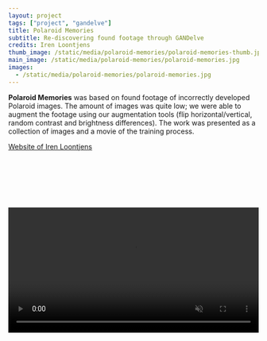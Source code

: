```yaml
---
layout: project
tags: ["project", "gandelve"]
title: Polaroid Memories
subtitle: Re-discovering found footage through GANDelve
credits: Iren Loontjens
thumb_image: /static/media/polaroid-memories/polaroid-memories-thumb.jpg
main_image: /static/media/polaroid-memories/polaroid-memories.jpg
images:
  - /static/media/polaroid-memories/polaroid-memories.jpg
---
```


**Polaroid Memories** was based on found footage of incorrectly developed Polaroid images. The amount of images was quite low; we were able to augment the footage using our augmentation tools (flip horizontal/vertical, random contrast and brightness differences).
The work was presented as a collection of images and a movie of the training process.

[Website of Iren Loontjens](https://difomphotography.com/)

<div class="spacer" style="padding-top: 100px"></div>
<video loop autoplay muted src="https://tag-site.s3-eu-central-1.amazonaws.com/polaroid-memories-1.mp4" width="100%"></video>
